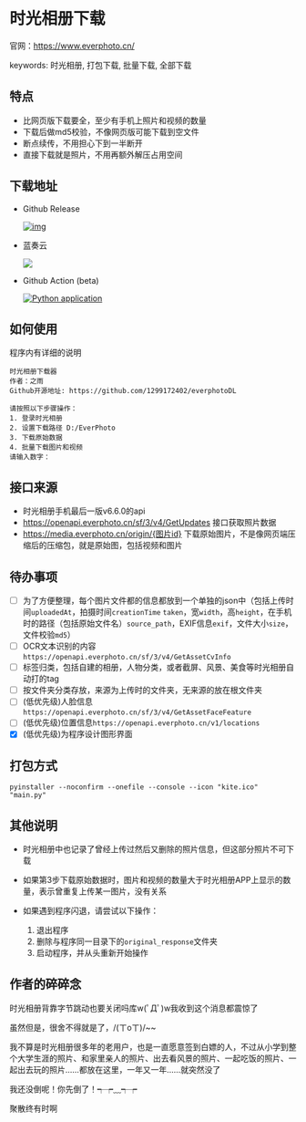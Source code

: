 # 时光相册下载

官网：https://www.everphoto.cn/

keywords: 时光相册, 打包下载, 批量下载, 全部下载

## 特点

- 比网页版下载要全，至少有手机上照片和视频的数量
- 下载后做md5校验，不像网页版可能下载到空文件
- 断点续传，不用担心下到一半断开
- 直接下载就是照片，不用再额外解压占用空间

## 下载地址

- Github Release
  
  [![img](https://img.shields.io/github/v/release/1299172402/BBDown_GUI?label=%E7%89%88%E6%9C%AC)](https://github.com/1299172402/BBDown_GUI/releases)
  
- 蓝奏云

  [![](https://img.shields.io/badge/蓝奏云盘-密码:ever-blue)](https://zhiyuyu.lanzout.com/b09d8e0af) 

- Github Action (beta)
  
  [![Python application](https://github.com/1299172402/everphotoDL/actions/workflows/build.yml/badge.svg)](https://github.com/1299172402/everphotoDL/actions/workflows/build.yml)


## 如何使用

程序内有详细的说明
```
时光相册下载器
作者：之雨
Github开源地址: https://github.com/1299172402/everphotoDL

请按照以下步骤操作：
1. 登录时光相册
2. 设置下载路径 D:/EverPhoto
3. 下载原始数据
4. 批量下载图片和视频
请输入数字：

```

## 接口来源

- 时光相册手机最后一版v6.6.0的api
- https://openapi.everphoto.cn/sf/3/v4/GetUpdates 接口获取照片数据
- https://media.everphoto.cn/origin/{图片id} 下载原始图片，不是像网页端压缩后的压缩包，就是原始图，包括视频和图片

## 待办事项

- [ ] 为了方便整理，每个图片文件都的信息都放到一个单独的json中（包括上传时间`uploadedAt`，拍摄时间`creationTime` `taken`，宽`width`，高`height`，在手机时的路径（包括原始文件名）`source_path`，EXIF信息`exif`，文件大小`size`，文件校验`md5`）
- [ ] OCR文本识别的内容 `https://openapi.everphoto.cn/sf/3/v4/GetAssetCvInfo`
- [ ] 标签归类，包括自建的相册，人物分类，或者截屏、风景、美食等时光相册自动打的tag
- [ ] 按文件夹分类存放，来源为上传时的文件夹，无来源的放在根文件夹
- [ ] (低优先级)人脸信息`https://openapi.everphoto.cn/sf/3/v4/GetAssetFaceFeature`
- [ ] (低优先级)位置信息`https://openapi.everphoto.cn/v1/locations`
- [x] (低优先级)为程序设计图形界面

## 打包方式

```
pyinstaller --noconfirm --onefile --console --icon "kite.ico"  "main.py"
```

## 其他说明

- 时光相册中也记录了曾经上传过然后又删除的照片信息，但这部分照片不可下载

- 如果第3步下载原始数据时，图片和视频的数量大于时光相册APP上显示的数量，表示曾重复上传某一图片，没有关系

- 如果遇到程序闪退，请尝试以下操作：
  1. 退出程序
  2. 删除与程序同一目录下的`original_response`文件夹
  3. 启动程序，并从头重新开始操作

## 作者的碎碎念

时光相册背靠字节跳动也要关闭吗库w(ﾟДﾟ)w我收到这个消息都震惊了

虽然但是，很舍不得就是了，/(ㄒoㄒ)/~~

我不算是时光相册很多年的老用户，也是一直愿意签到白嫖的人，不过从小学到整个大学生涯的照片、和家里亲人的照片、出去看风景的照片、一起吃饭的照片、一起出去玩的照片……都放在这里，一年又一年……就突然没了

我还没倒呢！你先倒了！┭┮﹏┭┮

聚散终有时啊
